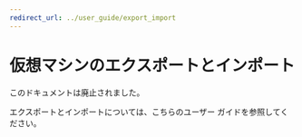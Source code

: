```yaml
---
redirect_url: ../user_guide/export_import
---
```


# 仮想マシンのエクスポートとインポート

<g id="1" ctype="x-strong">このドキュメントは廃止されました。</g>

エクスポートとインポートについては、<g id="2CapsExtId1" ctype="x-link"><g id="2CapsExtId2" ctype="x-linkText">こちらのユーザー ガイド</g><g id="2CapsExtId3" ctype="x-title"></g></g>を参照してください。






<!--HONumber=May16_HO1-->


